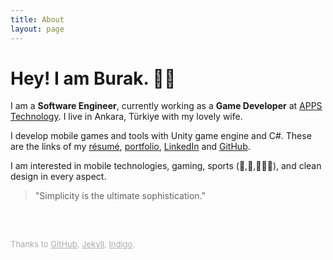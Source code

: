 ```yaml
---
title: About
layout: page
---
```


<!-- ![Profile Image]({{ site.url }}/{{ site.picture }}) -->

# Hey! I am Burak. 👋🏼

I am a **Software Engineer**, currently working as a **Game Developer** at [APPS Technology][apps]. I live in Ankara, Türkiye with my lovely wife.

I develop mobile games and tools with Unity game engine and C#. These are the links of my [résumé][resume], [portfolio][portfolio], [LinkedIn][linkedin] and [GitHub][github].

<!--My personality type is [INFJ-T][mbtype].-->

I am interested in mobile technologies, gaming, sports (🏀,🎾,🚴🏻‍♂️), and clean design in every aspect. 

> "Simplicity is the ultimate sophistication."

<br>
<br>
<p style="color:#AAAAAA;font-size:13px">Thanks to <a class="link" href="https://pages.github.com" target="_blank" style="color:#AAAAAA">GitHub</a>, <a class="link" href="https://jekyllrb.com" target="_blank" style="color:#AAAAAA">Jekyll</a>, <a class="link" href="https://github.com/sergiokopplin/indigo" target="_blank" style="color:#AAAAAA">Indigo</a>.</p>


[apps]: https://apps.com.tr
[portfolio]: ../portfolio
[resume]: ../assets/resume.pdf
[linkedin]: https://www.linkedin.com/in/burakekici
[github]: https://www.github.com/burakekici

<!--
[hacettepe]: https://cs.hacettepe.edu.tr
[freiburg]: https://www.informatik.uni-freiburg.de
[mbtype]: https://www.16personalities.com/profiles/19ea956f7d530
-->

